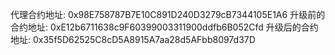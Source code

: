 代理合约地址: 0x98E758787B7E10C891D240D3279cB7344105E1A6
升级前的合约地址: 0xE12b6711638c9F60399003311900ddfb6B052Cfd
升级后的合约地址: 0x35f5D62525C8cD5A8915A7aa28d5AFbb8097d37D